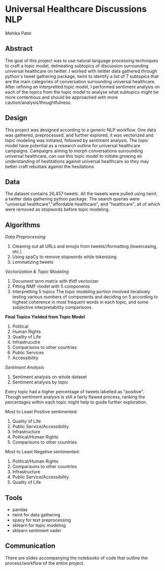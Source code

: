 # Universal Healthcare Discussions NLP
Mehika Patel

## Abstract
The goal of this project was to use natural language processing techniques to craft a topic model, delineating subtopics of discussion surrounding universal healthcare on twitter. I worked with twitter data gathered through python's tweet gathering package, twint to identify a list of 7 subtopics that are the main categories of conversation surrounding universal healthcare. After refining an interpretted topic model, I performed sentiment analysis on each of the topics from the topic model to analyse what subtopics might be more contentious and should be approached with more caution/analysis/thoughtfulness.


## Design
This project was designed according to a generic NLP workflow. One data was gathered, preprocessed, and further explored, it was vectorized and topic modeling was initiated, followed by sentiment analysis. The topic model have potential as a research outline for universal healthcare campaigns.  Campaigns aiming to morph conversations surrounding universal healthcare, can use this topic model to initiate growing an understanding of hestitations against universal healthcare so they may better craft rebuttals against the hesitations. 


## Data
The dataset contains 26,457 tweets. All the tweets were pulled using twint, a twitter data gathering python package. The search queries were "universal healthcare","affordable healthcare", and "healthcare", all of which were removed as stopwords before topic modeling. 

## Algorithms

*Data Preprocessing*
1. Cleaning out all URLs and emojis from tweets//formatting (lowercasing, etc.)
2. Using spaCy to remove stopwords while tokenizing
3. Lemmatizing tweets 

*Vectorization & Topic Modeling*
1. Document term matrix with tfidf vectorizer
2. Fitting NMF model with 5 components
3. Interpretting 5 topics 
The topic modeling portion involved iteratively testing various numbers of components and deciding on 5 according to highest coherence in most frequent words in each topic, and some subjective interpretability comparisons. 

**Final Topics Yielded from Topic Model**
1. Political
2. Human Rights
3. Quality of Life
4. Infrastrucutre
5. Comparisons to other countries
6. Public Services
7. Accessibility

*Sentiment Analysis*
1. Sentiment analysis on whole dataset
2. Sentiment analysis by topic

Every topic had a higher percentage of tweets labelled as "positive". Though sentiment analysis is still a fairly flawed process, ranking the percentages within each topic might help to guide further exploration. 

Most to Least Positive sentimented:
1. Quality of Life
2. Public Service/Accessibility
3. Infrastructure
4. Political/Human Rights
5. Comparisons to other countries

Most to Least Negative sentimented:
1. Political/Human Rights
2. Comparisons to other countries
3. Infrastructure
4. Public Service/Accessibility
5. Quality of Life

## Tools
- pandas
- twint for data gathering
- spacy for text preprocessing
- sklearn for topic modeling
- sklearn sentiment vader

## Communication
There are slides accompanying the notebooks of code that outline the process/workflow of the entire project. 
